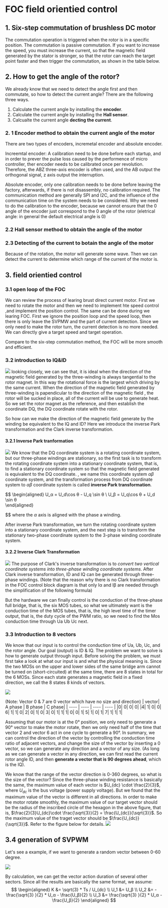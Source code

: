 # FOC field orientied control 

## 1. Six-step commutation of brushless DC motor
The commutation operation is triggered when the rotor is in a specific position. The commutation is passive commutation. If you want to increase the speed, you must increase the current, so that the magnetic field generated by the stator is stronger, so that the rotor can reach the target point faster and then trigger the commutation, as shown in the table below.

## 2. How to get the angle of the rotor?
We already know that we need to detect the angle first and then commutate, so how to detect the current angle? There are the following three ways. 
1. Calculate the current angle by installing the **encoder**. 
2. Calculate the current angle by installing the **Hall sensor**.
3. Calcualte the current angle **decting the current**.
   
### 2. 1 Encoder method to obtain the current angle of the motor
There are two types of encoders, incremetal encoder and absolute encoder. 

Increemtal encoder: A calibration need to be done before each startup, and in order to prever the pulse loss caused by the performence of micro controller, ther encoder needs to be calibrated once per revolution. Therefore, the ABZ three-axis encoder is often used, and the AB output the orthogonal signal, z axis output the interruption. 

Absolute encoder, only one calibration needs to be done before leaving the factory, afterwards, if there is not disassembly, no calibration required. The communication method are generally SPI and I2C, and the influence of the communication time on the system needs to be considered. Why we need to do the calibration to the encoder, because we cannot ensure that the 0 angle of the encoder just correspond to the 0 angle of the rotor (eletrical angle: in general the default electrical angle is 0)

### 2.2 Hall sensor method to obtain the angle of the motor

### 2.3 Detecting of the current to botain the angle of the motor

Because of the rotation, the motor will generate some wave. Then we can detect the current to determine which range of the current of the motor is. 

## 3. field orientied control 
### 3.1 open loop of the FOC
We can review the process of learing brust direct current motor. First we need to rotate the motor and then we need to implement hte speed control ,and implement the position control. The same can be done during we learing FOC. First we ignore the position loop and the speed loop, then there is only leave the SVPMW and the part of current detection. Since we only need to make the rotor turn, the current detection is no more needed. We can directly give a target speed and target operation.

Compare to the six-step commutation method, the FOC will be more smooth and efficient.

### 3.2 introduction to IQ&ID
![](https://pic2.zhimg.com/80/v2-5ad65403fd235e0cf835825a887f7f65_720w.jpg)
looking closely, we can see that, it is ideal when the direction of the magnetic field generated by the three-winding is always tangential to the rotor magnet. In this way the rotational force is the largest which driving by the same current. When the direction of the magnetic field generated by three-winding is papendicular to the direction of the magnetic field , the rotor will be sucked in place, all of the current will be use to generate heat. So we set the rotor magnet as the reference, and then establish the coordinate DQ,  the DQ coordinate rotate with the rotor.

So how can we make the direction of the magnetic field generate by the winding be equivalent to the IQ and ID? Here we introduce the inverse Park transformation and the Clark inverse transformation.

#### 3.2.1 Inverse Park tranformation
![](https://pic1.zhimg.com/80/v2-1fe9b7613bf0e4e546faf82a34e33938_720w.jpg)
We know that the DQ coordinate system is a rotating coordinate system, but our three-phase windings are stationary, so the first task is to transform the rotating coordinate system into a stationary coordinate system, that is, to find a stationary coordinate system so that the magnetic field generated is equivalent to the DQ coordinate. , we name this coordinate system $αβ$ coordinate system, and the transformation process from DQ coordinate system to $αβ$ coordinate system is called **inverse Park transformation**.

$$
\begin{aligned}
U_α = U_d\cos θ - U_q \sin θ  \\
U_β = U_q\cos θ + U_d \sin θ    
\end{aligned}

$$
where the $\alpha$ axis is aligned with the phase a winding. 

After inverse Park transformation, we turn the rotating coordinate system into a stationary coordinate system, and the next step is to transform the stationary two-phase coordinate system to the 3-phase winding coordinate system.

#### 3.2.2 Inverse Clark Transformation
![](https://pic2.zhimg.com/80/v2-179c5210973a7cb6914add6761288a55_720w.jpg)
The purpose of Clark's inverse transformation is to *convert two vertical coordinate systems into three-phase winding coordinate systems*. After Clark inverse transformation, ID and IQ can be generated through three-phase windings. (Note that the reason why there is no Clark transformation in the FOC control block diagram is that only Iα and Iβ are needed through the simplification of the following formula)



But the hardware we can finally control is the conduction of the three-phase full bridge, that is, the six MOS tubes, so what we ultimately want is the conduction time of the MOS tubes, that is, the high level time of the timer output, that is, the duty cycle of the PWM ratio, so we need to find the Mos conduction time through Ua Ub Uc next.


### 3.3 Introduction to 8 vectors
We know that our input is to control the conduction time of Ua, Ub, Uc, and the rotor angle. Our goal (output) is ID & IQ. The problem we want to solve is how to generate output through input. Before solving the problem, we must first take a look at what our input is and what the physical meaning is. Since the two MOSs on the upper and lower sides of the same bridge arm cannot be turned on (short-circuited) at the same time, there are 8 states in total for the 6 MOSs. Since each state generates a magnetic field in a fixed direction, we call the 8 states 8 kinds of vectors.

![](https://pic2.zhimg.com/80/v2-c62a6c4cca6d1e8eb24d203f768e17f5_720w.jpg)

(Note: Vector 0 & 7 are 0 vector which have no size and direction)
| vector| A phase | B phase | C phase| 
| ---- | ---- |  ---- |  ---- | 
|0|	0|	0|	0|
|4|	1|	0|	0|
6|	1|	1|	0|
2|	0|	1|	0|
3|	0|	1|	1|
1|	0|	0|	1|
5|	1|	0|	1|
7|	1|	1|	1|

Assuming that our motor is at the 0° position, we only need to generate a 90° vector to make the motor rotate, then we only need half of the time that vector 2 and vector 6 act in one cycle to generate a 90°. In summary, we can control the direction of the vector by controlling the conduction time ratio of adjacent vectors, and change the size of the vector by inserting a 0 vector, so we can generate any direction and a vector of any size. (As long as we can generate a vector in any direction, we can first read the current rotor angle ID, and then **generate a vector that is 90 degrees ahead**, which is the IQ).


We know that the range of the vector direction is 0-360 degrees, so what is the size of the vector? Since the three-phase winding resistance is basically the same, the maximum value of each vector is $U_{dc} \cdot \frac{2}{3}$, where $U_{dc}$ is the bus voltage (power supply voltage). But we found that the maximum value of the vector is different in all directions. In order to make the motor rotate smoothly, the maximum value of our target vector should be the radius of the inscribed circle of the hexagon in the above figure, that is, $\frac{2}{3}U_{dc}\cdot \frac{\sqrt{3}}{2} = \frac{U_{dc}}{\sqrt{3}}$. So the maximum value of the traget vector should be $\frac{U_{dc}}{\sqrt{3}}$. Refer to the figure below for details.
![](https://pic3.zhimg.com/80/v2-86fe67b96888a285705f938f0ce86a42_720w.jpg)

## 3.4 generation of SVPWM
Let's see a example, if we want to generate a random vector between 0-60 degree.

![](https://pic2.zhimg.com/80/v2-6b047a91d1ceeb89a36a0e72524ed6ad_720w.jpg)

By calculation, we can get the vector action duration of several other sectors. Since all the results are basically the same format, we assume: 
$$
\begin{aligned}
K &= \sqrt{3} * Ts / U_{dc} \\
U_1 &= U_β \\
U_2 &= -\frac{\sqrt{3} }{2} * U_α - \frac{U_β}{2} \\
U_3 &= \frac{\sqrt{3} }{2} * U_α - \frac{U_β}{2} 
\end{aligned}
$$